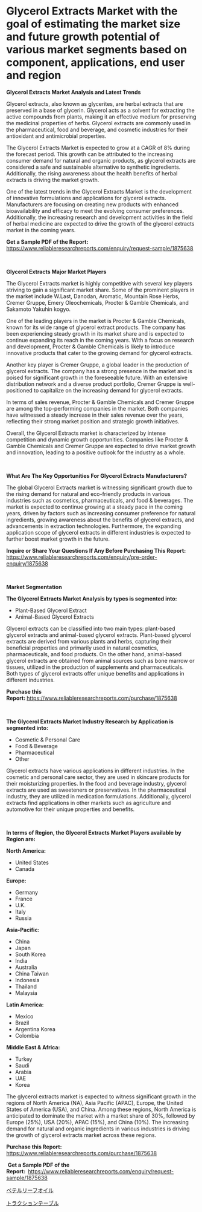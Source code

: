 <p><h1>Glycerol Extracts Market with the goal of estimating the market size and future growth potential of various market segments based on component, applications, end user and region</h1></p><p><strong>Glycerol Extracts Market Analysis and Latest Trends</strong></p>
<p><p>Glycerol extracts, also known as glycerites, are herbal extracts that are preserved in a base of glycerin. Glycerol acts as a solvent for extracting the active compounds from plants, making it an effective medium for preserving the medicinal properties of herbs. Glycerol extracts are commonly used in the pharmaceutical, food and beverage, and cosmetic industries for their antioxidant and antimicrobial properties.</p><p>The Glycerol Extracts Market is expected to grow at a CAGR of 8% during the forecast period. This growth can be attributed to the increasing consumer demand for natural and organic products, as glycerol extracts are considered a safe and sustainable alternative to synthetic ingredients. Additionally, the rising awareness about the health benefits of herbal extracts is driving the market growth.</p><p>One of the latest trends in the Glycerol Extracts Market is the development of innovative formulations and applications for glycerol extracts. Manufacturers are focusing on creating new products with enhanced bioavailability and efficacy to meet the evolving consumer preferences. Additionally, the increasing research and development activities in the field of herbal medicine are expected to drive the growth of the glycerol extracts market in the coming years.</p></p>
<p><strong>Get a Sample PDF of the Report:&nbsp;</strong> <a href="https://www.reliableresearchreports.com/enquiry/request-sample/1875638">https://www.reliableresearchreports.com/enquiry/request-sample/1875638</a></p>
<p>&nbsp;</p>
<p><strong>Glycerol Extracts Major Market Players</strong></p>
<p><p>The Glycerol Extracts market is highly competitive with several key players striving to gain a significant market share. Some of the prominent players in the market include W.Last, Danodan, Aromatic, Mountain Rose Herbs, Cremer Gruppe, Emery Oleochemicals, Procter & Gamble Chemicals, and Sakamoto Yakuhin kogyo.</p><p>One of the leading players in the market is Procter & Gamble Chemicals, known for its wide range of glycerol extract products. The company has been experiencing steady growth in its market share and is expected to continue expanding its reach in the coming years. With a focus on research and development, Procter & Gamble Chemicals is likely to introduce innovative products that cater to the growing demand for glycerol extracts.</p><p>Another key player is Cremer Gruppe, a global leader in the production of glycerol extracts. The company has a strong presence in the market and is poised for significant growth in the foreseeable future. With an extensive distribution network and a diverse product portfolio, Cremer Gruppe is well-positioned to capitalize on the increasing demand for glycerol extracts.</p><p>In terms of sales revenue, Procter & Gamble Chemicals and Cremer Gruppe are among the top-performing companies in the market. Both companies have witnessed a steady increase in their sales revenue over the years, reflecting their strong market position and strategic growth initiatives.</p><p>Overall, the Glycerol Extracts market is characterized by intense competition and dynamic growth opportunities. Companies like Procter & Gamble Chemicals and Cremer Gruppe are expected to drive market growth and innovation, leading to a positive outlook for the industry as a whole.</p></p>
<p>&nbsp;</p>
<p><strong>What Are The Key Opportunities For Glycerol Extracts Manufacturers?</strong></p>
<p><p>The global Glycerol Extracts market is witnessing significant growth due to the rising demand for natural and eco-friendly products in various industries such as cosmetics, pharmaceuticals, and food & beverages. The market is expected to continue growing at a steady pace in the coming years, driven by factors such as increasing consumer preference for natural ingredients, growing awareness about the benefits of glycerol extracts, and advancements in extraction technologies. Furthermore, the expanding application scope of glycerol extracts in different industries is expected to further boost market growth in the future.</p></p>
<p><strong>Inquire or Share Your Questions If Any Before Purchasing This Report:</strong> <a href="https://www.reliableresearchreports.com/enquiry/pre-order-enquiry/1875638">https://www.reliableresearchreports.com/enquiry/pre-order-enquiry/1875638</a></p>
<p>&nbsp;</p>
<p><strong>Market Segmentation</strong></p>
<p><strong>The Glycerol Extracts Market Analysis by types is segmented into:</strong></p>
<p><ul><li>Plant-Based Glycerol Extract</li><li>Animal-Based Glycerol Extracts</li></ul></p>
<p><p>Glycerol extracts can be classified into two main types: plant-based glycerol extracts and animal-based glycerol extracts. Plant-based glycerol extracts are derived from various plants and herbs, capturing their beneficial properties and primarily used in natural cosmetics, pharmaceuticals, and food products. On the other hand, animal-based glycerol extracts are obtained from animal sources such as bone marrow or tissues, utilized in the production of supplements and pharmaceuticals. Both types of glycerol extracts offer unique benefits and applications in different industries.</p></p>
<p><strong>Purchase this Report:&nbsp;</strong><a href="https://www.reliableresearchreports.com/purchase/1875638">https://www.reliableresearchreports.com/purchase/1875638</a></p>
<p>&nbsp;</p>
<p><strong>The Glycerol Extracts Market Industry Research by Application is segmented into:</strong></p>
<p><ul><li>Cosmetic & Personal Care</li><li>Food & Beverage</li><li>Pharmaceutical</li><li>Other</li></ul></p>
<p><p>Glycerol extracts have various applications in different industries. In the cosmetic and personal care sector, they are used in skincare products for their moisturizing properties. In the food and beverage industry, glycerol extracts are used as sweeteners or preservatives. In the pharmaceutical industry, they are utilized in medication formulations. Additionally, glycerol extracts find applications in other markets such as agriculture and automotive for their unique properties and benefits.</p></p>
<p>&nbsp;</p>
<p><strong>In terms of Region, the Glycerol Extracts Market Players available by Region are:</strong></p>
<p>
    <p> <strong> North America: </strong>
        <ul>
            <li>United States</li>
            <li>Canada</li>
        </ul>
        </p> 
    <p> <strong> Europe: </strong>
        <ul>
            <li>Germany</li>
            <li>France</li>
            <li>U.K.</li>
            <li>Italy</li>
            <li>Russia</li>
        </ul>
        </p> 
    <p> <strong> Asia-Pacific: </strong>
        <ul>
            <li>China</li>
            <li>Japan</li>
            <li>South Korea</li>
            <li>India</li>
            <li>Australia</li>
            <li>China Taiwan</li>
            <li>Indonesia</li>
            <li>Thailand</li>
            <li>Malaysia</li>
        </ul>
        </p> 
    <p> <strong> Latin America: </strong>
        <ul>
            <li>Mexico</li>
            <li>Brazil</li>
            <li>Argentina Korea</li>
            <li>Colombia</li>
        </ul>
        </p> 
    <p> <strong> Middle East & Africa: </strong>
        <ul>
            <li>Turkey</li>
            <li>Saudi</li>
            <li>Arabia</li>
            <li>UAE</li>
            <li>Korea</li>
        </ul>
    </p>
    </p>
<p><p>The glycerol extracts market is expected to witness significant growth in the regions of North America (NA), Asia Pacific (APAC), Europe, the United States of America (USA), and China. Among these regions, North America is anticipated to dominate the market with a market share of 30%, followed by Europe (25%), USA (20%), APAC (15%), and China (10%). The increasing demand for natural and organic ingredients in various industries is driving the growth of glycerol extracts market across these regions.</p></p>
<p><strong>Purchase this Report: </strong><a href="https://www.reliableresearchreports.com/purchase/1875638">https://www.reliableresearchreports.com/purchase/1875638</a></p>
<p>&nbsp;<strong>Get a Sample PDF of the Report:&nbsp;&nbsp;</strong><a href="https://www.reliableresearchreports.com/enquiry/request-sample/1875638">https://www.reliableresearchreports.com/enquiry/request-sample/1875638</a></p>
<p><strong></strong></p>
<p><p><a href="https://medium.com/@lillianamurazik2023/%E3%83%99%E3%83%86%E3%83%AB%E3%83%AA%E3%83%BC%E3%83%95%E3%82%AA%E3%82%A4%E3%83%AB%E5%B8%82%E5%A0%B4-2031%E5%B9%B4%E3%81%BE%E3%81%A7%E3%81%AE%E3%83%88%E3%83%AC%E3%83%B3%E3%83%89-%E4%BA%88%E6%B8%AC-%E7%AB%B6%E4%BA%89%E5%88%86%E6%9E%90-e1bcbdc23dd1">ベテルリーフオイル</a></p><p><a href="https://github.com/ppmazlotr77499/Market-Research-Report-List-1/blob/main/40298641706.md">トラクションテーブル</a></p></p>